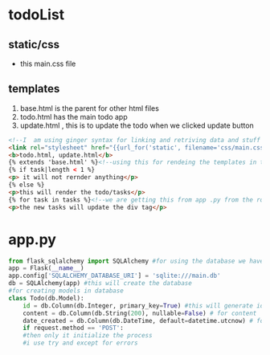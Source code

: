# todoList
## static/css
- this main.css file
## templates
1. base.html is the parent for other html files
1. todo.html has the main todo app
1. update.html , this is to update the todo when we clicked update button
```html
<!--I  am using ginger syntax for linking and retriving data and stuff -->
<link rel="stylesheet" href="{{url_for('static', filename='css/main.css')}}"><!--for css linking-->
<b>todo.html, update.html</b>
{% extends 'base.html' %}<!--using this for rendeing the templates in the main template instead of having different templates for each-->
{% if task|length < 1 %}
<p> it will not rernder anything</p>
{% else %}
<p>this will render the todo/tasks</p>
{% for task in tasks %}<!--we are getting this from app .py from the route return-->
<p>the new tasks will update the div tag</p>
```
# app.py
```python
from flask_sqlalchemy import SQLAlchemy #for using the database we have to install flask_SQLAlchemy
app = Flask(__name__)
app.config['SQLALCHEMY_DATABASE_URI'] = 'sqlite:///main.db' 
db = SQLAlchemy(app) #this will create the database
#for creating models in database
class Todo(db.Model):
    id = db.Column(db.Integer, primary_key=True) #this will generate id for each and every task so that it will be easy to update or delete the task
    content = db.Column(db.String(200), nullable=False) # for content
    date_created = db.Column(db.DateTime, default=datetime.utcnow) # for the date
    if request.method == 'POST':
    #then only it initialize the process
    #i use try and except for errors 
```

